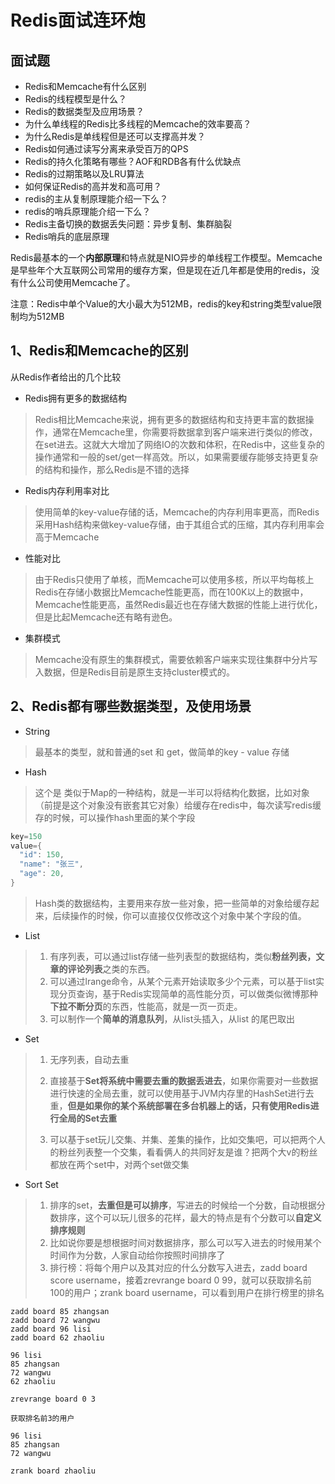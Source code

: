 # Redis面试连环炮

## 面试题

- Redis和Memcache有什么区别
- Redis的线程模型是什么？
- Redis的数据类型及应用场景？
- 为什么单线程的Redis比多线程的Memcache的效率要高？
- 为什么Redis是单线程但是还可以支撑高并发？
- Redis如何通过读写分离来承受百万的QPS
- Redis的持久化策略有哪些？AOF和RDB各有什么优缺点
- Redis的过期策略以及LRU算法
- 如何保证Redis的高并发和高可用？
- redis的主从复制原理能介绍一下么？
- redis的哨兵原理能介绍一下么？
- Redis主备切换的数据丢失问题：异步复制、集群脑裂
- Redis哨兵的底层原理

Redis最基本的一个**内部原理**和特点就是NIO异步的单线程工作模型。Memcache是早些年个大互联网公司常用的缓存方案，但是现在近几年都是使用的redis，没有什么公司使用Memcache了。

注意：Redis中单个Value的大小最大为512MB，redis的key和string类型value限制均为512MB

## 1、Redis和Memcache的区别

从Redis作者给出的几个比较

- Redis拥有更多的数据结构

> Redis相比Memcache来说，拥有更多的数据结构和支持更丰富的数据操作，通常在Memcache里，你需要将数据拿到客户端来进行类似的修改，在set进去。这就大大增加了网络IO的次数和体积，在Redis中，这些复杂的操作通常和一般的set/get一样高效。所以，如果需要缓存能够支持更复杂的结构和操作，那么Redis是不错的选择

- Redis内存利用率对比

> 使用简单的key-value存储的话，Memcache的内存利用率更高，而Redis采用Hash结构来做key-value存储，由于其组合式的压缩，其内存利用率会高于Memcache

- 性能对比

> 由于Redis只使用了单核，而Memcache可以使用多核，所以平均每核上Redis在存储小数据比Memcache性能更高，而在100K以上的数据中，Memcache性能更高，虽然Redis最近也在存储大数据的性能上进行优化，但是比起Memcache还有略有逊色。

- 集群模式

> Memcache没有原生的集群模式，需要依赖客户端来实现往集群中分片写入数据，但是Redis目前是原生支持cluster模式的。

## 2、Redis都有哪些数据类型，及使用场景

- String

> 最基本的类型，就和普通的set 和 get，做简单的key - value 存储

- Hash

> 这个是 类似于Map的一种结构，就是一半可以将结构化数据，比如对象（前提是这个对象没有嵌套其它对象）给缓存在redis中，每次读写redis缓存的时候，可以操作hash里面的某个字段

```java
key=150
value={
  "id": 150,
  "name": "张三",
  "age": 20,  
}
```

> Hash类的数据结构，主要用来存放一些对象，把一些简单的对象给缓存起来，后续操作的时候，你可以直接仅仅修改这个对象中某个字段的值。

- List

> 1. 有序列表，可以通过list存储一些列表型的数据结构，类似**粉丝列表，文章的评论列表**之类的东西。
> 2. 可以通过lrange命令，从某个元素开始读取多少个元素，可以基于list实现分页查询，基于Redis实现简单的高性能分页，可以做类似微博那种**下拉不断分页**的东西，性能高，就是一页一页走。
> 3. 可以制作一个**简单的消息队列**，从list头插入，从list 的尾巴取出

- Set

> 1. 无序列表，自动去重
>
> 2. 直接基于**Set将系统中需要去重的数据丢进去**，如果你需要对一些数据进行快速的全局去重，就可以使用基于JVM内存里的HashSet进行去重，**但是如果你的某个系统部署在多台机器上的话，只有使用Redis进行全局的Set去重**
> 3. 可以基于set玩儿交集、并集、差集的操作，比如交集吧，可以把两个人的粉丝列表整一个交集，看看俩人的共同好友是谁？把两个大v的粉丝都放在两个set中，对两个set做交集

- Sort Set

> 1. 排序的set，**去重但是可以排序**，写进去的时候给一个分数，自动根据分数排序，这个可以玩儿很多的花样，最大的特点是有个分数可以**自定义排序规则**
> 2. 比如说你要是想根据时间对数据排序，那么可以写入进去的时候用某个时间作为分数，人家自动给你按照时间排序了
> 3. 排行榜：将每个用户以及其对应的什么分数写入进去，zadd board score username，接着zrevrange board 0 99，就可以获取排名前100的用户；zrank board username，可以看到用户在排行榜里的排名

```
zadd board 85 zhangsan
zadd board 72 wangwu
zadd board 96 lisi
zadd board 62 zhaoliu

96 lisi
85 zhangsan
72 wangwu
62 zhaoliu

zrevrange board 0 3

获取排名前3的用户

96 lisi
85 zhangsan
72 wangwu

zrank board zhaoliu
```

